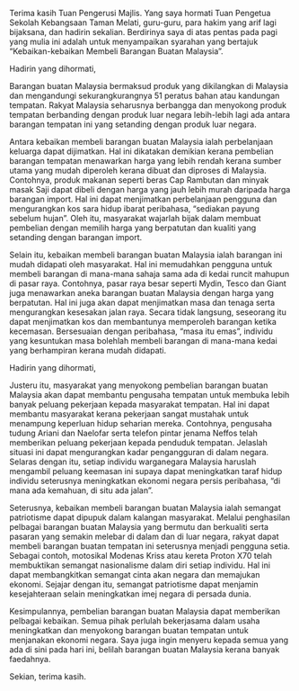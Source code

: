 Terima kasih Tuan Pengerusi Majlis. Yang saya hormati Tuan Pengetua Sekolah Kebangsaan Taman Melati, guru-guru, para hakim yang arif lagi bijaksana, dan hadirin sekalian. Berdirinya saya di atas pentas pada pagi yang mulia ini adalah untuk menyampaikan syarahan yang bertajuk “Kebaikan-kebaikan Membeli Barangan Buatan Malaysia”.

Hadirin yang dihormati,

Barangan buatan Malaysia bermaksud produk yang dikilangkan di Malaysia dan mengandungi sekurangkurangnya 51 peratus bahan atau kandungan tempatan. Rakyat Malaysia seharusnya berbangga dan menyokong produk tempatan berbanding dengan produk luar negara lebih-lebih lagi ada antara barangan tempatan ini yang setanding dengan produk luar negara.

Antara kebaikan membeli barangan buatan Malaysia ialah perbelanjaan keluarga dapat dijimatkan. Hal ini dikatakan demikian kerana pembelian barangan tempatan menawarkan harga yang lebih rendah kerana sumber utama yang mudah diperoleh kerana dibuat dan diproses di Malaysia. Contohnya, produk makanan seperti beras Cap Rambutan dan minyak masak Saji dapat dibeli dengan harga yang jauh lebih murah daripada harga barangan import. Hal ini dapat menjimatkan perbelanjaan pengguna dan mengurangkan kos sara hidup ibarat peribahasa, “sediakan payung sebelum hujan”. Oleh itu, masyarakat wajarlah bijak dalam membuat pembelian dengan memilih harga yang berpatutan dan kualiti yang setanding dengan barangan import.

Selain itu, kebaikan membeli barangan buatan Malaysia ialah barangan ini mudah didapati oleh masyarakat. Hal ini memudahkan pengguna untuk membeli barangan di mana-mana sahaja sama ada di kedai runcit mahupun di pasar raya. Contohnya, pasar raya besar seperti Mydin, Tesco dan Giant juga menawarkan aneka barangan buatan Malaysia dengan harga yang berpatutan. Hal ini juga akan dapat menjimatkan masa dan tenaga serta mengurangkan kesesakan jalan raya. Secara tidak langsung, seseorang itu dapat menjimatkan kos dan membantunya memperoleh barangan ketika kecemasan. Bersesuaian dengan peribahasa, “masa itu emas”, individu yang kesuntukan masa bolehlah membeli barangan di mana-mana kedai yang berhampiran kerana mudah didapati.

Hadirin yang dihormati, 

Justeru itu, masyarakat yang menyokong pembelian barangan buatan Malaysia akan dapat membantu pengusaha tempatan untuk membuka lebih banyak peluang pekerjaan kepada masyarakat tempatan. Hal ini dapat membantu masyarakat kerana pekerjaan sangat mustahak untuk menampung keperluan hidup seharian mereka. Contohnya, pengusaha tudung Ariani dan Naelofar serta telefon pintar jenama Neffos telah memberikan peluang pekerjaan kepada penduduk tempatan. Jelaslah situasi ini dapat mengurangkan kadar pengangguran di dalam negara. Selaras dengan itu, setiap individu warganegara Malaysia haruslah mengambil peluang keemasan ini supaya dapat meningkatkan taraf hidup individu seterusnya meningkatkan ekonomi negara persis peribahasa, “di mana ada kemahuan, di situ ada jalan”.

Seterusnya, kebaikan membeli barangan buatan Malaysia ialah semangat patriotisme dapat dipupuk dalam kalangan masyarakat. Melalui penghasilan pelbagai barangan buatan Malaysia yang bermutu dan berkualiti serta pasaran yang semakin melebar di dalam dan di luar negara, rakyat dapat membeli barangan buatan tempatan ini seterusnya menjadi pengguna setia. Sebagai contoh, motosikal Modenas Kriss atau kereta Proton X70 telah membuktikan semangat nasionalisme dalam diri setiap individu. Hal ini dapat membangkitkan semangat cinta akan negara dan memajukan ekonomi. Sejajar dengan itu, semangat patriotisme dapat menjamin kesejahteraan selain meningkatkan imej negara di persada dunia.

Kesimpulannya, pembelian barangan buatan Malaysia dapat memberikan pelbagai kebaikan. Semua pihak perlulah bekerjasama dalam usaha meningkatkan dan menyokong barangan buatan tempatan untuk menjanakan ekonomi negara. Saya juga ingin menyeru kepada semua yang ada di sini pada hari ini, belilah barangan buatan Malaysia kerana banyak faedahnya.

Sekian, terima kasih.